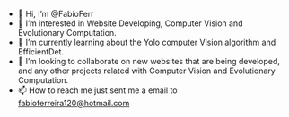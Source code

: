 - 👋 Hi, I’m @FabioFerr 
- 👀 I’m interested in Website Developing, Computer Vision and Evolutionary Computation.
- 🌱 I’m currently learning about the Yolo computer Vision algorithm and EfficientDet.
- 💞️ I’m looking to collaborate on new websites that are being developed, and any other projects related with Computer Vision and Evolutionary Computation.
- 📫 How to reach me just sent me a email to fabioferreira120@hotmail.com

<!---
FabioFerr/FabioFerr is a ✨ special ✨ repository because its `README.md` (this file) appears on your GitHub profile.
You can click the Preview link to take a look at your changes.
--->

